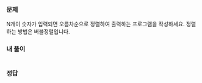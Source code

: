### 문제
N개이 숫자가 입력되면 오름차순으로 정렬하여 출력하는 프로그램을 작성하세요. 정렬하는 방법은 버블정렬입니다.

### 내 풀이
```js

```

### 정답
```js

```

